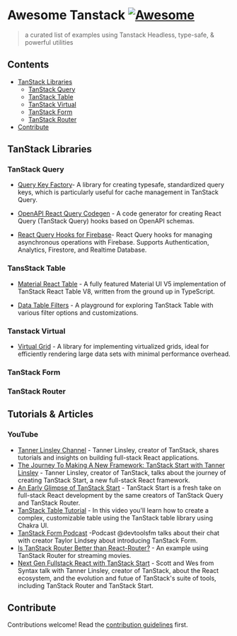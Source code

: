 # Awesome Tanstack [![Awesome](https://awesome.re/badge.svg)](https://awesome.re)

> a curated list of examples using Tanstack Headless, type-safe, &amp; powerful utilities


## Contents

- [TanStack Libraries](#tanstack-libraries)
  - [TanStack Query](#tanstack-query)
  - [TanStack Table](#tanstack-table)
  - [TanStack Virtual](#tanstack-virtual)
  - [TanStack Form](#tanstack-form)
  - [TanStack Router](#tanstack-router)
- [Contribute](#contribute)


## TanStack Libraries

### TanStack Query
- [Query Key Factory](https://github.com/lukemorales/query-key-factory)- A library for creating typesafe, standardized query keys, which is particularly useful for cache management in TanStack Query.

- [OpenAPI React Query Codegen](https://github.com/7nohe/openapi-react-query-codegen) - A code generator for creating React Query (TanStack Query) hooks based on OpenAPI schemas.

- [React Query Hooks for Firebase](https://github.com/invertase/tanstack-query-firebase)- React Query hooks for managing asynchronous operations with Firebase. Supports Authentication, Analytics, Firestore, and Realtime Database.


### TansStack Table

- [Material React Table](https://github.com/KevinVandy/material-react-table) - A fully featured Material UI V5 implementation of TanStack React Table V8, written from the ground up in TypeScript.

- [Data Table Filters](https://github.com/openstatusHQ/data-table-filters) - A playground for exploring TanStack Table with various filter options and customizations.


### Tanstack Virtual
- [Virtual Grid](https://github.com/niikeec/virtual-grid) - A library for implementing virtualized grids, ideal for efficiently rendering large data sets with minimal performance overhead.

### TanStack Form

### TanStack Router


## Tutorials & Articles

### YouTube
- [Tanner Linsley Channel](https://www.youtube.com/user/tannerlinsley) - Tanner Linsley, creator of TanStack, shares tutorials and insights on building full-stack React applications.
- [The Journey To Making A New Framework: TanStack Start with Tanner Linsley](https://www.youtube.com/watch?v=qVnzbeo6rH0) - Tanner Linsley, creator of TanStack, talks about the journey of creating TanStack Start, a new full-stack React framework.
- [An Early Glimpse of TanStack Start](https://www.youtube.com/watch?v=AuHqwQsf64o) - TanStack Start is a fresh take on full-stack React development by the same creators of TanStack Query and TanStack Router.
- [TanStack Table Tutorial](https://www.youtube.com/watch?v=CjqG277Hmgg) - In this video you'll learn how to create a complex, customizable table using the TanStack table library using Chakra UI.
- [TanStack Form Podcast](https://www.youtube.com/shorts/JpUDJO6yZIw) -Podcast @devtoolsfm talks about their chat with creator Taylor Lindsey about introducing TanStack Form.
- [Is TanStack Router Better than React-Router?](https://www.youtube.com/watch?v=qOwnQJOClrw) - An example using TanStack Router for streaming movies.
- [Next Gen Fullstack React with TanStack Start](https://www.youtube.com/watch?v=4PymccvinIo) - Scott and Wes from Syntax talk with Tanner Linsley, creator of TanStack, about the React ecosystem, and the evolution and futue of TanStack's suite of tools, including TanStack Router and TanStack Start.

## Contribute

Contributions welcome! Read the [contribution guidelines](contributing.md) first.
